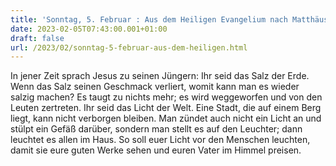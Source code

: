```yaml
---
title: 'Sonntag, 5. Februar : Aus dem Heiligen Evangelium nach Matthäus - Mt 5,13-16.'
date: 2023-02-05T07:43:00.001+01:00
draft: false
url: /2023/02/sonntag-5-februar-aus-dem-heiligen.html
---
```


In jener Zeit sprach Jesus zu seinen Jüngern: Ihr seid das Salz der Erde. Wenn das Salz seinen Geschmack verliert, womit kann man es wieder salzig machen? Es taugt zu nichts mehr; es wird weggeworfen und von den Leuten zertreten. Ihr seid das Licht der Welt. Eine Stadt, die auf einem Berg liegt, kann nicht verborgen bleiben. Man zündet auch nicht ein Licht an und stülpt ein Gefäß darüber, sondern man stellt es auf den Leuchter; dann leuchtet es allen im Haus. So soll euer Licht vor den Menschen leuchten, damit sie eure guten Werke sehen und euren Vater im Himmel preisen.